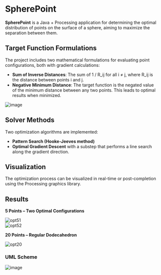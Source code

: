 # SpherePoint

**SpherePoint** is a Java + Processing application for determining the optimal distribution of points on the surface of a sphere, aiming to maximize the separation between them.

## Target Function Formulations

The project includes two mathematical formulations for evaluating point configurations, both with gradient calculations:

- **Sum of Inverse Distances**: The sum of 1 / R_ij for all i ≠ j, where R_ij is the distance between points i and j.
- **Negative Minimum Distance**: The target function is the negated value of the minimum distance between any two points. This leads to optimal results when minimized.

![image](https://github.com/user-attachments/assets/3a145a57-8c6c-4c7d-a99d-94c9a434e558)


## Solver Methods

Two optimization algorithms are implemented:

- **Pattern Search (Hooke-Jeeves method)**
- **Optimal Gradient Descent** with a substep that performs a line search along the gradient direction.

## Visualization

The optimization process can be visualized in real-time or post-completion using the Processing graphics library.

## Results

**5 Points – Two Optimal Configurations**

![opt51](https://github.com/user-attachments/assets/86edf55d-60b3-4d03-9845-1e20ac34523d)  
![opt52](https://github.com/user-attachments/assets/01591dc8-c87e-4a89-b473-bcd127d9737b)

**20 Points – Regular Dodecahedron**

![opt20](https://github.com/user-attachments/assets/0994c7a0-c4b9-4932-8c9f-3c52cc131144)

### UML Scheme

![image](https://github.com/user-attachments/assets/537119e8-36df-4105-a176-58531bc90d84)
